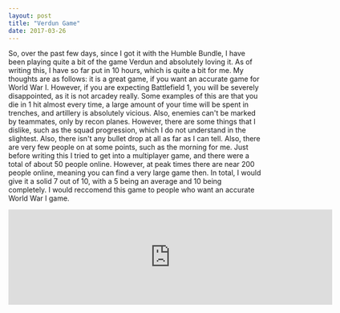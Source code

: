 ```yaml
---
layout: post
title: "Verdun Game"
date: 2017-03-26
---
```

So, over the past few days, since I got it with the Humble Bundle, I have been playing quite a bit of the game Verdun and absolutely loving it. As of writing this, I have so far put in 10 hours, which is quite a bit for me.
My thoughts are as follows: it is a great game, if you want an accurate game for World War I. However, if you are expecting Battlefield 1, you will be severely disappointed, as it is not arcadey really. Some examples of this are that you die in 1 hit almost every time, a large amount of your time will be spent in trenches, and artillery is absolutely vicious. Also, enemies can't be marked by teammates, only by recon planes. However, there are some things that I dislike, such as the squad progression, which I do not understand in the slightest. Also, there isn't any bullet drop at all as far as I can tell. Also, there are very few people on at some points, such as the morning for me. Just before writing this I tried to get into a multiplayer game, and there were a total of about 50 people online. However, at peak times there are near 200 people online, meaning you can find a very large game then.
In total, I would give it a solid 7 out of 10, with a 5 being an average and 10 being completely. I would reccomend this game to people who want an accurate World War I game.
<iframe src="https://store.steampowered.com/widget/242860/28512/" frameborder="0" width="646" height="190"></iframe>
